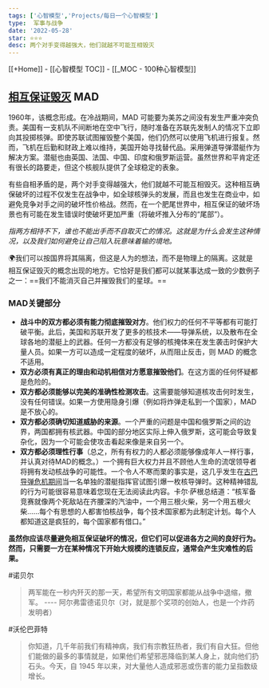 ```yaml
---
tags: ['心智模型','Projects/每日一个心智模型']
type:  军事与战争
date: '2022-05-28'
star: ⭐⭐⭐
desc: 两个对手变得越强大，他们就越不可能互相毁灭
---
```

[[+Home]] - [[心智模型 TOC]] - [[_MOC - 100种心智模型]]


## [相互保证毁灭](https://www.farnamstreetblog.com/2017/06/mutually-assured-destruction/) MAD


1960年，该概念形成。在冷战期间，MAD 可能要为美苏之间没有发生严重冲突负责。美国有一支机队不间断地在空中飞行，随时准备在苏联先发制人的情况下立即向其投掷核弹。即使苏联试图摧毁整个美国，他们仍然可以使用飞机进行报复。然而，飞机在后勤和财政上难以维持，美国开始寻找替代品。采用弹道导弹潜艇作为解决方案。潜艇也由英国、法国、中国、印度和俄罗斯运营。虽然世界和平肯定还有很长的路要走，但这个核舰队提供了全球稳定的表象。

有些自相矛盾的是，两个对手变得越强大，他们就越不可能互相毁灭。这种相互确保破坏的过程不仅发生在战争中，如全球核弹头的发展，而且也发生在商业中，如避免竞争对手之间的破坏性价格战。然而，在一个肥尾世界中，相互保证的破坏场景也有可能在发生错误时使破坏更加严重（将破坏推入分布的“尾部”）。

_指两方相持不下，谁也不能出手而不自取灭亡的情况。这就是为什么会发生这种情况，以及我们如何避免让自己陷入玩意味着输的境地。_


🌍我们可以按国界将其隔离，但这是人为的想法，而不是物理上的隔离。这就是相互保证毁灭的概念出现的地方。它恰好是我们都可以就某事达成一致的少数例子之一：==我们不能消灭自己并摧毁我们的星球。==


### MAD关键部分
-   **战斗中的双方都必须有能力彻底摧毁对方**。他们权力的任何不平等都有可能打破平衡。此后，美国和苏联开发了更多的核技术——导弹系统，以及散布在全球各地的潜艇上的武器。任何一方都没有足够的核掩体来在发生袭击时保护大量人员。如果一方可以造成一定程度的破坏，从而阻止反击，则 MAD 的概念不适用。
-   **双方必须有真正的理由和动机相信对方愿意摧毁他们**。在这方面的任何怀疑都是危险的。
-   **双方都必须能够以完美的准确性检测攻击**。这需要能够知道核攻击何时发生，没有任何错误。如果一方使用隐身引爆（例如将炸弹走私到一个国家），MAD 是不放心的。
-   **双方都必须确切知道威胁的来源**。一个严重的问题是中国和俄罗斯之间的边界，两国都拥有核武器。中国的部分地区实际上伸入俄罗斯，这可能会导致复杂化，因为一个可能会使攻击看起来像是来自另一个。
-   **双方都必须理性行事**（总之，所有有权力的人都必须能够像成年人一样行事，并认真对待MAD的概念。）一个拥有巨大权力并且不顾他人生命的流氓领导者将拥有发动核战争的可能性。一个令人不寒而栗的事实是，这几乎发生在[古巴导弹危机期间](https://en.wikipedia.org/wiki/Cuban_Missile_Crisis)当一名单独的潜艇指挥官试图引爆一枚核导弹时。这种精神错乱的行为可能很容易意味着您现在无法阅读此内容。卡尔·萨根总结道：“核军备竞赛就像两个死敌站在齐腰深的汽油中，一个用三根火柴，另一个用五根火柴……每个有思想的人都害怕核战争，每个技术国家都为此制定计划。每个人都知道这是疯狂的，每个国家都有借口。”



**虽然你应该尽量避免相互保证破坏的情况，但它们可以促进各方之间的良好行为。然而，只需要一方在某种情况下开始大规模的连锁反应，通常会产生灾难性的后果。**






#诺贝尔
>两军能在一秒内歼灭的那一天，希望所有文明国家都能从战争中退缩，撤军。
>---- 阿尔弗雷德诺贝尔（对，就是那个奖项的创始人，也是一个炸药发明者）

#沃伦巴菲特
>你知道，几千年前我们有精神病，我们有宗教狂热者，我们有自大狂。但他们能做的最多的事情就是，如果他们希望邪恶降临到某人身上，就向他们扔石头。今天，自 1945 年以来，对大量他人造成邪恶或伤害的能力呈指数级增长。
